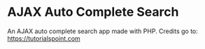 # AJAX Auto Complete Search
An AJAX auto complete search app made with PHP.
Credits go to: https://tutorialspoint.com
